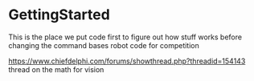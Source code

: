 # GettingStarted

This is the place we put code first to figure out how stuff works before changing the command bases robot code for competition

https://www.chiefdelphi.com/forums/showthread.php?threadid=154143
thread on the math for vision

